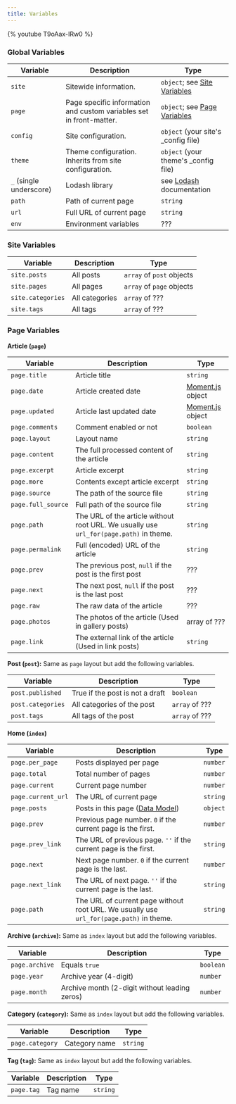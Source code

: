 ```yaml
---
title: Variables
---
```


{% youtube T9oAax-IRw0 %}

### Global Variables

Variable | Description | Type
--- | --- | ---
`site` | Sitewide information. | `object`; see [Site Variables]
`page` | Page specific information and custom variables set in front-matter. | `object`; see [Page Variables]
`config` | Site configuration. | `object` (your site's _config file)
`theme` | Theme configuration. Inherits from site configuration. | `object` (your theme's _config file)
`_` (single underscore) | Lodash library | see [Lodash](https://lodash.com/  'Lodash') documentation
`path` | Path of current page | `string`
`url` | Full URL of current page | `string`
`env` | Environment variables | ???

### Site Variables

Variable | Description | Type
--- | --- | ---
`site.posts` | All posts | `array` of `post` objects
`site.pages` | All pages | `array` of `page` objects
`site.categories` | All categories | `array` of ???
`site.tags` | All tags | `array` of ???

### Page Variables

**Article (`page`)**

Variable | Description | Type
--- | --- | ---
`page.title` | Article title | `string`
`page.date` | Article created date | [Moment.js] object
`page.updated` | Article last updated date | [Moment.js] object
`page.comments` | Comment enabled or not | `boolean`
`page.layout` | Layout name | `string`
`page.content` | The full processed content of the article | `string`
`page.excerpt` | Article excerpt | `string`
`page.more` | Contents except article excerpt | `string`
`page.source` | The path of the source file | `string`
`page.full_source` | Full path of the source file | `string`
`page.path` | The URL of the article without root URL. We usually use `url_for(page.path)` in theme. | `string`
`page.permalink` | Full (encoded) URL of the article | `string`
`page.prev` | The previous post, `null` if the post is the first post | ???
`page.next` | The next post, `null` if the post is the last post | ???
`page.raw` | The raw data of the article | ???
`page.photos` | The photos of the article (Used in gallery posts) | array of ???
`page.link` | The external link of the article (Used in link posts) | `string`

**Post (`post`):** Same as `page` layout but add the following variables.

Variable | Description | Type
--- | --- | ---
`post.published` | True if the post is not a draft | `boolean`
`post.categories` | All categories of the post | `array` of ???
`post.tags` | All tags of the post | `array` of ???

**Home (`index`)**

Variable | Description | Type
--- | --- | ---
`page.per_page` | Posts displayed per page | `number`
`page.total` | Total number of pages | `number`
`page.current` | Current page number | `number`
`page.current_url` | The URL of current page | `string`
`page.posts` | Posts in this page ([Data Model](https://hexojs.github.io/warehouse/)) | `object`
`page.prev` | Previous page number. `0` if the current page is the first. | `number`
`page.prev_link` | The URL of previous page. `''` if the current page is the first. | `string`
`page.next` | Next page number. `0` if the current page is the last. | `number`
`page.next_link` | The URL of next page. `''` if the current page is the last. | `string`
`page.path` | The URL of current page without root URL. We usually use `url_for(page.path)` in theme. | `string`

**Archive (`archive`):** Same as `index` layout but add the following variables.

Variable | Description | Type
--- | --- | ---
`page.archive` | Equals `true` | `boolean`
`page.year` | Archive year (4-digit) | `number`
`page.month` | Archive month (2-digit without leading zeros) | `number`

**Category (`category`):** Same as `index` layout but add the following variables.

Variable | Description | Type
--- | --- | ---
`page.category` | Category name | `string`

**Tag (`tag`):** Same as `index` layout but add the following variables.

Variable | Description | Type
--- | --- | ---
`page.tag` | Tag name | `string`

[Moment.js]: http://momentjs.com/
[Site Variables]: #Site-Variables
[Page Variables]: #Page-Variables
